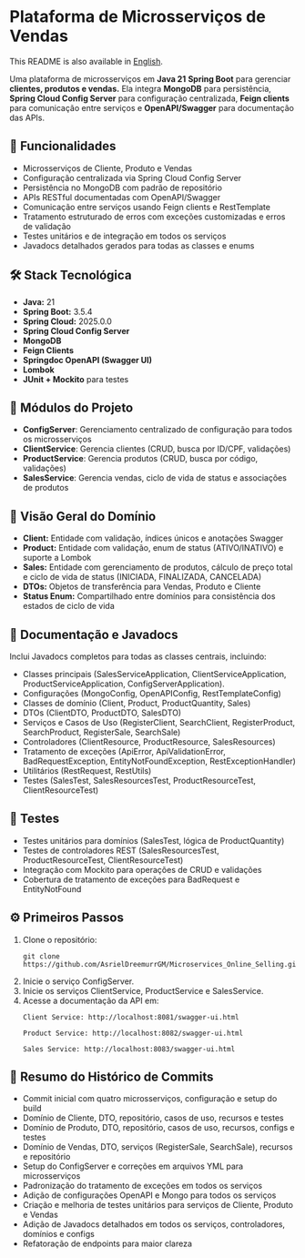 <h1>Plataforma de Microsserviços de Vendas</h1>
<p>
  This README is also available in <a href="./README.md">English</a>.
</p>
<p>
  Uma plataforma de microsserviços em <strong>Java 21</strong> <strong>Spring Boot</strong> para gerenciar
  <strong>clientes, produtos e vendas.</strong>
  Ela integra <strong>MongoDB</strong> para persistência, <strong>Spring Cloud Config Server</strong>
  para configuração centralizada, <strong>Feign clients</strong> para comunicação entre serviços
  e <strong>OpenAPI/Swagger</strong> para documentação das APIs.
</p>
<h2>🚀 Funcionalidades</h2>
<ul>
  <li>Microsserviços de Cliente, Produto e Vendas</li>
  <li>Configuração centralizada via Spring Cloud Config Server</li>
  <li>Persistência no MongoDB com padrão de repositório</li>
  <li>APIs RESTful documentadas com OpenAPI/Swagger</li>
  <li>Comunicação entre serviços usando Feign clients e RestTemplate</li>
  <li>Tratamento estruturado de erros com exceções customizadas e erros de validação</li>
  <li>Testes unitários e de integração em todos os serviços</li>
  <li>Javadocs detalhados gerados para todas as classes e enums</li>
</ul>
<h2>🛠️ Stack Tecnológica</h2>
<ul>
  <li><strong>Java:</strong> 21</li>
  <li><strong>Spring Boot:</strong> 3.5.4</li>
  <li><strong>Spring Cloud:</strong> 2025.0.0</li>
  <li><strong>Spring Cloud Config Server</strong></li>
  <li><strong>MongoDB</strong></li>
  <li><strong>Feign Clients</strong></li>
  <li><strong>Springdoc OpenAPI (Swagger UI)</strong></li>
  <li><strong>Lombok</strong></li>
  <li><strong>JUnit + Mockito</strong> para testes</li>
</ul>
<h2>📂 Módulos do Projeto</h2>
<ul>
  <li><strong>ConfigServer</strong>: Gerenciamento centralizado de configuração para todos os microsserviços</li>
  <li><strong>ClientService</strong>: Gerencia clientes (CRUD, busca por ID/CPF, validações)</li>
  <li><strong>ProductService</strong>: Gerencia produtos (CRUD, busca por código, validações)</li>
  <li><strong>SalesService</strong>: Gerencia vendas, ciclo de vida de status e associações de produtos</li>
</ul>
<h2>📑 Visão Geral do Domínio</h2>
<ul>
  <li><strong>Client:</strong> Entidade com validação, índices únicos e anotações Swagger</li>
  <li><strong>Product:</strong> Entidade com validação, enum de status (ATIVO/INATIVO) e suporte a Lombok</li>
  <li><strong>Sales:</strong> Entidade com gerenciamento de produtos, cálculo de preço total e ciclo de vida de status
    (INICIADA,
    FINALIZADA, CANCELADA)</li>
  <li><strong>DTOs:</strong> Objetos de transferência para Vendas, Produto e Cliente</li>
  <li><strong>Status Enum:</strong> Compartilhado entre domínios para consistência dos estados de ciclo de vida</li>
</ul>
<h2>📘 Documentação e Javadocs</h2>
<p>Inclui Javadocs completos para todas as classes centrais, incluindo:</p>
<ul>
  <li>Classes principais (SalesServiceApplication, ClientServiceApplication, ProductServiceApplication,
    ConfigServerApplication).</li>
  <li>Configurações (MongoConfig, OpenAPIConfig, RestTemplateConfig)</li>
  <li>Classes de domínio (Client, Product, ProductQuantity, Sales)</li>
  <li>DTOs (ClientDTO, ProductDTO, SalesDTO)</li>
  <li>Serviços e Casos de Uso (RegisterClient, SearchClient, RegisterProduct, SearchProduct, RegisterSale, SearchSale)
  </li>
  <li>Controladores (ClientResource, ProductResource, SalesResources)</li>
  <li>Tratamento de exceções (ApiError, ApiValidationError, BadRequestException, EntityNotFoundException,
    RestExceptionHandler)</li>
  <li>Utilitários (RestRequest, RestUtils)</li>
  <li>Testes (SalesTest, SalesResourcesTest, ProductResourceTest, ClientResourceTest)</li>
</ul>
<h2>🧪 Testes</h2>
<ul>
  <li>Testes unitários para domínios (SalesTest, lógica de ProductQuantity)</li>
  <li>Testes de controladores REST (SalesResourcesTest, ProductResourceTest, ClientResourceTest)</li>
  <li>Integração com Mockito para operações de CRUD e validações</li>
  <li>Cobertura de tratamento de exceções para BadRequest e EntityNotFound</li>
</ul>
<h2>⚙️ Primeiros Passos</h2>
<ol>
  <li>Clone o repositório:
    <pre><code>git clone https://github.com/AsrielDreemurrGM/Microservices_Online_Selling.git</code></pre>
  </li>
  <li>Inicie o serviço ConfigServer.</li>
  <li>Inicie os serviços ClientService, ProductService e SalesService.</li>
  <li>Acesse a documentação da API em:
    <pre><code>Client Service: http://localhost:8081/swagger-ui.html</code></pre>
    <pre><code>Product Service: http://localhost:8082/swagger-ui.html</code></pre>
    <pre><code>Sales Service: http://localhost:8083/swagger-ui.html</code></pre>
  </li>
</ol>
<h2>📜 Resumo do Histórico de Commits</h2>
<ul>
  <li>Commit inicial com quatro microsserviços, configuração e setup do build</li>
  <li>Domínio de Cliente, DTO, repositório, casos de uso, recursos e testes</li>
  <li>Domínio de Produto, DTO, repositório, casos de uso, recursos, configs e testes</li>
  <li>Domínio de Vendas, DTO, serviços (RegisterSale, SearchSale), recursos e repositório</li>
  <li>Setup do ConfigServer e correções em arquivos YML para microsserviços</li>
  <li>Padronização do tratamento de exceções em todos os serviços</li>
  <li>Adição de configurações OpenAPI e Mongo para todos os serviços</li>
  <li>Criação e melhoria de testes unitários para serviços de Cliente, Produto e Vendas</li>
  <li>Adição de Javadocs detalhados em todos os serviços, controladores, domínios e configs</li>
  <li>Refatoração de endpoints para maior clareza</li>
</ul>
